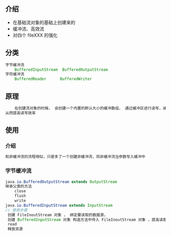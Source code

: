 ## 介绍

* 在基础流对象的基础上创建来的
* 缓冲流、高效流
* 对四个 fileXXX 的强化

## 分类

```java
字节缓冲流
    BufferedInputStream  BufferedOutputStream
字符缓冲流
    BufferedReader		BufferedWriter
```



## 原理

```java
	在创建流对象的时候， 会创建一个内置的默认大小的缓冲数组， 通过缓冲区进行读写，减少系统 I/O 次数， 
从而提高读写效率
```

## 使用

### 介绍

```java
和非缓冲流的流程相似，只是多了一个创建非缓冲流，将非缓冲流当参数写入缓冲中
```



### 字节缓冲流

```java
java.io.BufferedOutputStream extends OutputStream
继承父类的方法
    close
    flush
    write
java.io.BufferedInputStream extends InputStream
// 使用步骤
 创建 FileInoutStream 对象 ， 绑定要读取的数据源，
 创建 BufferedInputStream 对象 构造方法中传入 FileInoutStream 对象 ，提高读取效率
 read
 释放资源
```

